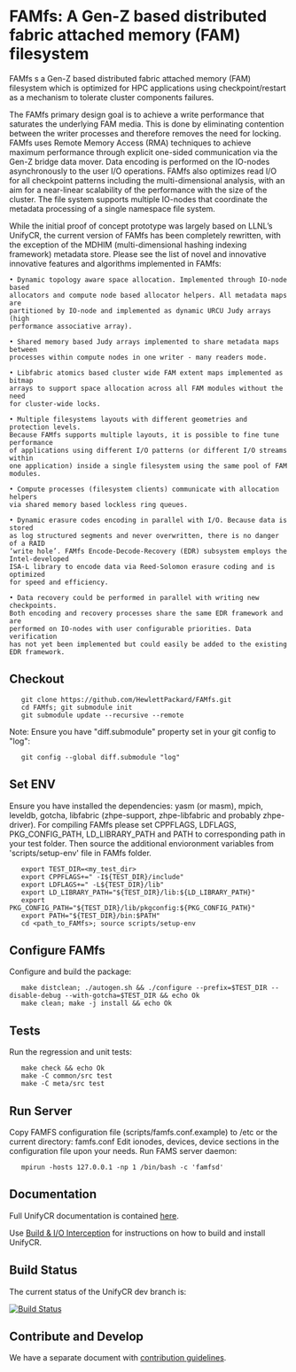 # FAMfs: A Gen-Z based distributed fabric attached memory (FAM) filesystem

FAMfs s a Gen-Z based distributed fabric attached memory (FAM) filesystem
which is optimized for HPC applications using checkpoint/restart as a mechanism
to tolerate cluster components failures.

The FAMfs primary design goal is to achieve a write performance that saturates
the underlying FAM media. This is done by eliminating contention between the writer
processes and therefore removes the need for locking. FAMfs uses Remote Memory
Access (RMA) techniques to achieve maximum performance through explicit one-sided
communication via the Gen-Z bridge data mover. Data encoding is performed on
the IO-nodes asynchronously to the user I/O operations. FAMfs also optimizes
read I/O for all checkpoint patterns including the multi-dimensional analysis,
with an aim for a near-linear scalability of the performance with the size
of the cluster. The file system supports multiple IO-nodes that coordinate
the metadata processing of a single namespace file system.

While the initial proof of concept prototype was largely based on LLNL’s UnifyCR,
the current version of FAMfs has been completely rewritten, with the exception
of the MDHIM (multi-dimensional hashing indexing framework) metadata store.
Please see the list of novel and innovative innovative features and algorithms
implemented in FAMfs:
```
• Dynamic topology aware space allocation. Implemented through IO-node based
allocators and compute node based allocator helpers. All metadata maps are
partitioned by IO-node and implemented as dynamic URCU Judy arrays (high
performance associative array).
```
```
• Shared memory based Judy arrays implemented to share metadata maps between
processes within compute nodes in one writer - many readers mode.
```
```
• Libfabric atomics based cluster wide FAM extent maps implemented as bitmap
arrays to support space allocation across all FAM modules without the need
for cluster-wide locks.
```
```
• Multiple filesystems layouts with different geometries and protection levels.
Because FAMfs supports multiple layouts, it is possible to fine tune performance
of applications using different I/O patterns (or different I/O streams within
one application) inside a single filesystem using the same pool of FAM modules.
```
```
• Compute processes (filesystem clients) communicate with allocation helpers
via shared memory based lockless ring queues.
```
```
• Dynamic erasure codes encoding in parallel with I/O. Because data is stored
as log structured segments and never overwritten, there is no danger of a RAID
‘write hole’. FAMfs Encode-Decode-Recovery (EDR) subsystem employs the Intel-developed
ISA-L library to encode data via Reed-Solomon erasure coding and is optimized
for speed and efficiency.
```
```
• Data recovery could be performed in parallel with writing new checkpoints.
Both encoding and recovery processes share the same EDR framework and are
performed on IO-nodes with user configurable priorities. Data verification
has not yet been implemented but could easily be added to the existing EDR framework.
```
## Checkout
```
   git clone https://github.com/HewlettPackard/FAMfs.git
   cd FAMfs; git submodule init
   git submodule update --recursive --remote
```

Note: Ensure you have "diff.submodule" property set in your git config to "log":
```
   git config --global diff.submodule "log"
```

## Set ENV
Ensure you have installed the dependencies: yasm (or masm), mpich, leveldb, gotcha, libfabric (zhpe-support, zhpe-libfabric and probably zhpe-driver).
For compiling FAMfs please set CPPFLAGS, LDFLAGS, PKG_CONFIG_PATH, LD_LIBRARY_PATH and PATH to corresponding path in your test folder. Then source the additional envioronment variables from 'scripts/setup-env' file in FAMfs folder.
```
   export TEST_DIR=<my_test_dir>
   export CPPFLAGS+=" -I${TEST_DIR}/include"
   export LDFLAGS+=" -L${TEST_DIR}/lib"
   export LD_LIBRARY_PATH="${TEST_DIR}/lib:${LD_LIBRARY_PATH}"
   export PKG_CONFIG_PATH="${TEST_DIR}/lib/pkgconfig:${PKG_CONFIG_PATH}"
   export PATH="${TEST_DIR}/bin:$PATH"
   cd <path_to_FAMfs>; source scripts/setup-env
```

## Configure FAMfs
Configure and build the package:
```
   make distclean; ./autogen.sh && ./configure --prefix=$TEST_DIR --disable-debug --with-gotcha=$TEST_DIR && echo Ok
   make clean; make -j install && echo Ok
```

## Tests
Run the regression and unit tests:
```
   make check && echo Ok
   make -C common/src test
   make -C meta/src test
```

## Run Server
Copy FAMFS configuration file (scripts/famfs.conf.example) to /etc or the current directory: famfs.conf
Edit ionodes, devices, device sections in the configuration file upon your needs.
Run FAMS server daemon:
```
   mpirun -hosts 127.0.0.1 -np 1 /bin/bash -c 'famfsd'
```

## Documentation
Full UnifyCR documentation is contained [here](http://unifycr.readthedocs.io).

Use [Build & I/O Interception](http://unifycr.readthedocs.io/en/latest/build-intercept.html)
for instructions on how to build and install UnifyCR.

## Build Status
The current status of the UnifyCR dev branch is:

[![Build Status](https://api.travis-ci.org/LLNL/UnifyCR.png?branch=dev)](https://travis-ci.org/LLNL/UnifyCR)

## Contribute and Develop
We have a separate document with
[contribution guidelines](./.github/CONTRIBUTING.md).

